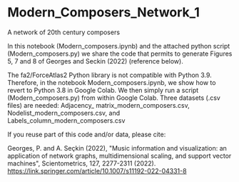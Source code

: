 # Modern_Composers_Network_1
 A network of 20th century composers
 
 In this notebook (Modern_composers.ipynb) and the attached python script (Modern_composers.py) we share the code that permits to generate Figures 5, 7 and 8 of Georges and Seckin (2022) (reference below). 
 
 The fa2/ForceAtlas2 Python library is not compatible with Python 3.9. Therefore, in the notebook Modern_composers.ipynb, we show how to revert to Python 3.8 in Google Colab.  We then simply run a script (Modern_composers.py) from within Google Colab.  Three datasets (.csv files) are needed: Adjacency_ matrix_modern_composers.csv, Nodelist_modern_composers.csv, and Labels_column_modern_composers.csv  
 
 If you reuse part of this code and/or data, please cite:

Georges, P. and A. Seçkin (2022), "Music information and visualization: an application of network graphs, multidimensional scaling, and support vector machines", Scientometrics, 127, 2277-2311 (2022). https://link.springer.com/article/10.1007/s11192-022-04331-8

